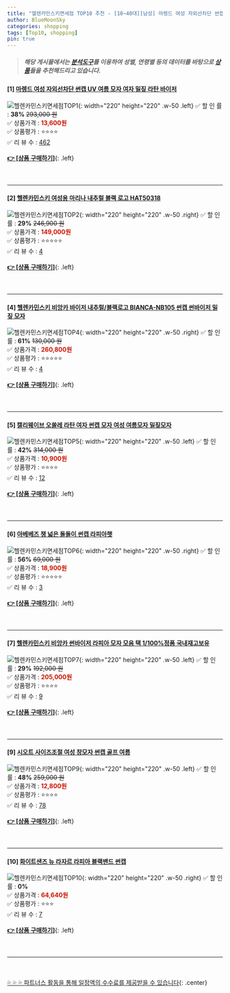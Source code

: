 ```yaml
---
title: "헬렌카민스키면세점 TOP10 추천 - [10~40대][남성] 마렝드 여성 자외선차단 썬캡 UV 여름 모자 여자 밀짚 라탄 바이저"
author: BlueMoonSky
categories: shopping
tags: [Top10, shopping]
pin: true
---
```


> ##### 해당 게시물에서는 [**분석도구**](https://itemscout.io/)를 이용하여 **성별**, **연령별** 등의 데이터를 바탕으로 [**상품**](https://link.coupang.com/a/baae76)들을 추천해드리고 있습니다.

#### [1] [마렝드 여성 자외선차단 썬캡 UV 여름 모자 여자 밀짚 라탄 바이저](https://link.coupang.com/re/AFFSDP?lptag=AF5964186&subid=bluemoonsky6999&pageKey=7457143207&traceid=V0-153&itemId=19428265886&vendorItemId=86539566019)
![헬렌카민스키면세점TOP1](https://thumbnail8.coupangcdn.com/thumbnails/remote/230x230ex/image/vendor_inventory/a840/d2bfd85ccd9bfc5b908e5957299e7c301c47d9ec85218311e2874857f1e0.JPG){: width="220" height="220" .w-50 .left}
✅ 할 인 률 : **38%** ~~<del class="base-price"> 293,000  </del>원~~<br>
✅ 상품가격 : <span style="color:#cb1400"> **13,600원** </span><br>
✅ 상품평가 : ⭐⭐⭐⭐<br>
✅ 리 뷰 수 : [462](https://link.coupang.com/re/AFFSDP?lptag=AF5964186&subid=bluemoonsky6999&pageKey=7457143207&traceid=V0-153&itemId=19428265886&vendorItemId=86539566019)<br>
<br>
[**👉  [상품 구매하기]**](https://link.coupang.com/re/AFFSDP?lptag=AF5964186&subid=bluemoonsky6999&pageKey=7457143207&traceid=V0-153&itemId=19428265886&vendorItemId=86539566019){: .left}
<br>
<br>
<br>

***

#### [2] [헬렌카민스키 여성용 마리나 내추럴 블랙 로고 HAT50318](https://link.coupang.com/re/AFFSDP?lptag=AF5964186&subid=bluemoonsky6999&pageKey=7044163108&traceid=V0-153&itemId=17428963915&vendorItemId=84598023112)
![헬렌카민스키면세점TOP2](https://thumbnail9.coupangcdn.com/thumbnails/remote/230x230ex/image/vendor_inventory/2efb/e61248ae74fbb156afa163fc77de2dc8cbe36e89c598dbdacf307adb7aa4.jpg){: width="220" height="220" .w-50 .right}
✅ 할 인 률 : **29%** ~~<del class="base-price"> 246,900  </del>원~~<br>
✅ 상품가격 : <span style="color:#cb1400"> **149,000원** </span><br>
✅ 상품평가 : ⭐⭐⭐⭐⭐<br>
✅ 리 뷰 수 : [4](https://link.coupang.com/re/AFFSDP?lptag=AF5964186&subid=bluemoonsky6999&pageKey=7044163108&traceid=V0-153&itemId=17428963915&vendorItemId=84598023112)<br>
<br>
[**👉  [상품 구매하기]**](https://link.coupang.com/re/AFFSDP?lptag=AF5964186&subid=bluemoonsky6999&pageKey=7044163108&traceid=V0-153&itemId=17428963915&vendorItemId=84598023112){: .left}
<br>
<br>
<br>

***

#### [4] [헬렌카민스키 비앙카 바이저 내추럴/블랙로고 BIANCA-NB105 썬캡 썬바이저 밀짚 모자](https://link.coupang.com/re/AFFSDP?lptag=AF5964186&subid=bluemoonsky6999&pageKey=2006261757&traceid=V0-153&itemId=3413262370&vendorItemId=71399848771)
![헬렌카민스키면세점TOP4](https://thumbnail9.coupangcdn.com/thumbnails/remote/230x230ex/image/vendor_inventory/c6cc/810c96a10eca1b1164f338994f4d49b8256d62716a05fb796accb2b49da1.jpg){: width="220" height="220" .w-50 .right}
✅ 할 인 률 : **61%** ~~<del class="base-price"> 130,000  </del>원~~<br>
✅ 상품가격 : <span style="color:#cb1400"> **260,800원** </span><br>
✅ 상품평가 : ⭐⭐⭐⭐⭐<br>
✅ 리 뷰 수 : [4](https://link.coupang.com/re/AFFSDP?lptag=AF5964186&subid=bluemoonsky6999&pageKey=2006261757&traceid=V0-153&itemId=3413262370&vendorItemId=71399848771)<br>
<br>
[**👉  [상품 구매하기]**](https://link.coupang.com/re/AFFSDP?lptag=AF5964186&subid=bluemoonsky6999&pageKey=2006261757&traceid=V0-153&itemId=3413262370&vendorItemId=71399848771){: .left}
<br>
<br>
<br>

***

#### [5] [캘리웨이브 오쏠레 라탄 여자 썬캡 모자 여성 여름모자 밀짚모자](https://link.coupang.com/re/AFFSDP?lptag=AF5964186&subid=bluemoonsky6999&pageKey=6568079487&traceid=V0-153&itemId=14732993606&vendorItemId=81974226203)
![헬렌카민스키면세점TOP5](https://thumbnail8.coupangcdn.com/thumbnails/remote/230x230ex/image/vendor_inventory/7dc6/3800125dec271ff372527fad96894345697f8328bdea5b4f1cdccd6172d7.jpg){: width="220" height="220" .w-50 .left}
✅ 할 인 률 : **42%** ~~<del class="base-price"> 314,000  </del>원~~<br>
✅ 상품가격 : <span style="color:#cb1400"> **10,900원** </span><br>
✅ 상품평가 : ⭐⭐⭐⭐<br>
✅ 리 뷰 수 : [12](https://link.coupang.com/re/AFFSDP?lptag=AF5964186&subid=bluemoonsky6999&pageKey=6568079487&traceid=V0-153&itemId=14732993606&vendorItemId=81974226203)<br>
<br>
[**👉  [상품 구매하기]**](https://link.coupang.com/re/AFFSDP?lptag=AF5964186&subid=bluemoonsky6999&pageKey=6568079487&traceid=V0-153&itemId=14732993606&vendorItemId=81974226203){: .left}
<br>
<br>
<br>

***

#### [6] [아베베즈 챙 넓은 돌돌이 썬캡 라피아햇](https://link.coupang.com/re/AFFSDP?lptag=AF5964186&subid=bluemoonsky6999&pageKey=7325776156&traceid=V0-153&itemId=18797872508&vendorItemId=85928733182)
![헬렌카민스키면세점TOP6](https://thumbnail9.coupangcdn.com/thumbnails/remote/230x230ex/image/vendor_inventory/eaad/0558f1b9e47b64e629be2a361e9f077224ddb6b790847384ae9d9002d7b6.jpg){: width="220" height="220" .w-50 .right}
✅ 할 인 률 : **56%** ~~<del class="base-price"> 69,000  </del>원~~<br>
✅ 상품가격 : <span style="color:#cb1400"> **18,900원** </span><br>
✅ 상품평가 : ⭐⭐⭐⭐⭐<br>
✅ 리 뷰 수 : [3](https://link.coupang.com/re/AFFSDP?lptag=AF5964186&subid=bluemoonsky6999&pageKey=7325776156&traceid=V0-153&itemId=18797872508&vendorItemId=85928733182)<br>
<br>
[**👉  [상품 구매하기]**](https://link.coupang.com/re/AFFSDP?lptag=AF5964186&subid=bluemoonsky6999&pageKey=7325776156&traceid=V0-153&itemId=18797872508&vendorItemId=85928733182){: .left}
<br>
<br>
<br>

***

#### [7] [헬렌카민스키 비앙카 썬바이저 라피아 모자 모음 택 1/100%정품 국내재고보유](https://link.coupang.com/re/AFFSDP?lptag=AF5964186&subid=bluemoonsky6999&pageKey=5353822295&traceid=V0-153&itemId=7880958703&vendorItemId=75170484924)
![헬렌카민스키면세점TOP7](https://thumbnail7.coupangcdn.com/thumbnails/remote/230x230ex/image/vendor_inventory/1463/b57613b554ac2a00fee4338ae4dfd2e941223c601d1bc09b6a1068451bee.jpg){: width="220" height="220" .w-50 .left}
✅ 할 인 률 : **29%** ~~<del class="base-price"> 192,000  </del>원~~<br>
✅ 상품가격 : <span style="color:#cb1400"> **205,000원** </span><br>
✅ 상품평가 : ⭐⭐⭐⭐<br>
✅ 리 뷰 수 : [9](https://link.coupang.com/re/AFFSDP?lptag=AF5964186&subid=bluemoonsky6999&pageKey=5353822295&traceid=V0-153&itemId=7880958703&vendorItemId=75170484924)<br>
<br>
[**👉  [상품 구매하기]**](https://link.coupang.com/re/AFFSDP?lptag=AF5964186&subid=bluemoonsky6999&pageKey=5353822295&traceid=V0-153&itemId=7880958703&vendorItemId=75170484924){: .left}
<br>
<br>
<br>

***

#### [9] [시오트 사이즈조절 여성 창모자 썬캡 골프 여름](https://link.coupang.com/re/AFFSDP?lptag=AF5964186&subid=bluemoonsky6999&pageKey=7268579780&traceid=V0-153&itemId=18531714352&vendorItemId=85670951796)
![헬렌카민스키면세점TOP9](https://thumbnail10.coupangcdn.com/thumbnails/remote/230x230ex/image/vendor_inventory/e50a/68f3697a66c0121520a88db4684c4e3e143bc7df4135283b3e91b0996240.jpg){: width="220" height="220" .w-50 .left}
✅ 할 인 률 : **48%** ~~<del class="base-price"> 259,000  </del>원~~<br>
✅ 상품가격 : <span style="color:#cb1400"> **12,800원** </span><br>
✅ 상품평가 : ⭐⭐⭐⭐<br>
✅ 리 뷰 수 : [78](https://link.coupang.com/re/AFFSDP?lptag=AF5964186&subid=bluemoonsky6999&pageKey=7268579780&traceid=V0-153&itemId=18531714352&vendorItemId=85670951796)<br>
<br>
[**👉  [상품 구매하기]**](https://link.coupang.com/re/AFFSDP?lptag=AF5964186&subid=bluemoonsky6999&pageKey=7268579780&traceid=V0-153&itemId=18531714352&vendorItemId=85670951796){: .left}
<br>
<br>
<br>

***

#### [10] [화이트샌즈 뉴 라자르 라피아 블랙밴드 썬캡](https://link.coupang.com/re/AFFSDP?lptag=AF5964186&subid=bluemoonsky6999&pageKey=1960288299&traceid=V0-153&itemId=3331628014&vendorItemId=71299526261)
![헬렌카민스키면세점TOP10](https://thumbnail7.coupangcdn.com/thumbnails/remote/230x230ex/image/retail/images/277982262855445-8da8ad92-7eb8-49b8-b694-e2ae0bbffcdd.jpg){: width="220" height="220" .w-50 .right}
✅ 할 인 률 : **0%** <br>
✅ 상품가격 : <span style="color:#cb1400"> **64,640원** </span><br>
✅ 상품평가 : ⭐⭐⭐<br>
✅ 리 뷰 수 : [7](https://link.coupang.com/re/AFFSDP?lptag=AF5964186&subid=bluemoonsky6999&pageKey=1960288299&traceid=V0-153&itemId=3331628014&vendorItemId=71299526261)<br>
<br>
[**👉  [상품 구매하기]**](https://link.coupang.com/re/AFFSDP?lptag=AF5964186&subid=bluemoonsky6999&pageKey=1960288299&traceid=V0-153&itemId=3331628014&vendorItemId=71299526261){: .left}
<br>
<br>
<br>

***
<br><br>[💦 💦 💦 파트너스 활동을 통해 일정액의 수수료를 제공받을 수 있습니다](https://link.coupang.com/a/baae76){: .center}